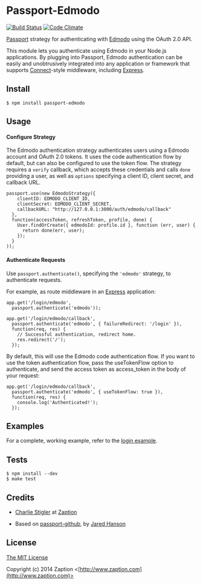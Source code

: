 # Passport-Edmodo
[![Build Status](https://travis-ci.org/zaption/passport-edmodo.svg?branch=master)](https://travis-ci.org/zaption/passport-edmodo)
[![Code Climate](https://codeclimate.com/github/zaption/passport-edmodo.png)](https://codeclimate.com/github/zaption/passport-edmodo)

[Passport](http://passportjs.org/) strategy for authenticating with [Edmodo](http://edmodo.com/)
using the OAuth 2.0 API.

This module lets you authenticate using Edmodo in your Node.js applications.
By plugging into Passport, Edmodo authentication can be easily and
unobtrusively integrated into any application or framework that supports
[Connect](http://www.senchalabs.org/connect/)-style middleware, including
[Express](http://expressjs.com/).

## Install

    $ npm install passport-edmodo

## Usage

#### Configure Strategy

The Edmodo authentication strategy authenticates users using a Edmodo account
and OAuth 2.0 tokens. It uses the code authentication flow by default, but can
also be configured to use the token flow. The strategy requires a `verify` callback,
which accepts these credentials and calls `done` providing a user, as well as `options`
specifying a client ID, client secret, and callback URL.

    passport.use(new EdmodoStrategy({
        clientID: EDMODO_CLIENT_ID,
        clientSecret: EDMODO_CLIENT_SECRET,
        callbackURL: "http://127.0.0.1:3000/auth/edmodo/callback"
      },
      function(accessToken, refreshToken, profile, done) {
        User.findOrCreate({ edmodoId: profile.id }, function (err, user) {
          return done(err, user);
        });
      }
    ));

#### Authenticate Requests

Use `passport.authenticate()`, specifying the `'edmodo'` strategy, to
authenticate requests.

For example, as route middleware in an [Express](http://expressjs.com/)
application:

    app.get('/login/edmodo',
      passport.authenticate('edmodo'));

    app.get('/login/edmodo/callback',
      passport.authenticate('edmodo', { failureRedirect: '/login' }),
      function(req, res) {
        // Successful authentication, redirect home.
        res.redirect('/');
      });

By default, this will use the Edmodo code authentication flow. If you want to
use the token authentication flow, pass the useTokenFlow option to authenticate,
and send the access token as access_token in the body of your request:

    app.get('/login/edmodo/callback',
      passport.authenticate('edmodo', { useTokenFlow: true }),
      function(req, res) {
        console.log('Authenticated!');
      });

## Examples

For a complete, working example, refer to the [login example](https://github.com/zaption/passport-edmodo/tree/master/examples/login).

## Tests

    $ npm install --dev
    $ make test

## Credits

  - [Charlie Stigler](http://github.com/cstigler) at [Zaption](http://www.zaption.com)

  - Based on [passport-github](http://github.com/jaredhanson/passport-github), by [Jared Hanson](http://github.com/jaredhanson)

## License

[The MIT License](http://opensource.org/licenses/MIT)

Copyright (c) 2014 Zaption <[http://www.zaption.com](http://www.zaption.com)>

